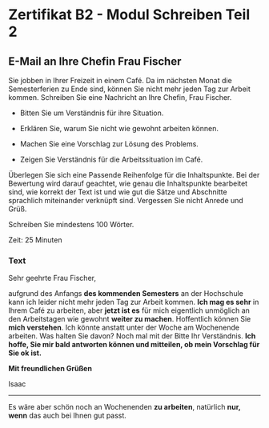 # Zertifikat B2 - Modul Schreiben Teil 2

## E-Mail an Ihre Chefin Frau Fischer

Sie jobben in Ihrer Freizeit in einem Café. Da im nächsten Monat die Semesterferien zu Ende sind, können Sie nicht mehr jeden Tag zur Arbeit kommen. Schreiben Sie eine Nachricht an Ihre Chefin, Frau Fischer.

* Bitten Sie um Verständnis für ihre Situation.

* Erklären Sie, warum Sie nicht wie gewohnt arbeiten können.

* Machen Sie eine Vorschlag zur Lösung des Problems.

* Zeigen Sie Verständnis für die Arbeitssituation im Café.

Überlegen Sie sich eine Passende Reihenfolge für die Inhaltspunkte. Bei der Bewertung wird darauf geachtet, wie genau die Inhaltspunkte bearbeitet sind, wie korrekt der Text ist und wie gut die Sätze und Abschnitte sprachlich miteinander verknüpft sind. Vergessen Sie nicht Anrede und Grüß.

Schreiben Sie mindestens 100 Wörter.

Zeit: 25 Minuten

### Text

Sehr geehrte Frau Fischer,

aufgrund des Anfangs **des kommenden Semesters** an der Hochschule kann ich leider nicht mehr jeden Tag zur Arbeit kommen. **Ich mag es sehr** in Ihrem Café zu arbeiten, aber **jetzt ist es** für mich eigentlich unmöglich an den Arbeitstagen wie gewohnt **weiter zu machen**. Hoffentlich können Sie **mich verstehen**. Ich könnte anstatt unter der Woche am Wochenende arbeiten. Was halten Sie davon? Noch mal mit der Bitte Ihr Verständnis. **Ich hoffe, Sie mir bald antworten können und mitteilen, ob mein Vorschlag für Sie ok ist.**

**Mit freundlichen Grüßen**

Isaac

---

Es wäre aber schön noch an Wochenenden **zu arbeiten**, natürlich **nur, wenn** das auch bei Ihnen gut passt.
